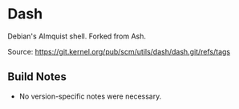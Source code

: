 Dash
====

Debian's Almquist shell. Forked from Ash.

Source: https://git.kernel.org/pub/scm/utils/dash/dash.git/refs/tags


Build Notes
-----------

* No version-specific notes were necessary.
